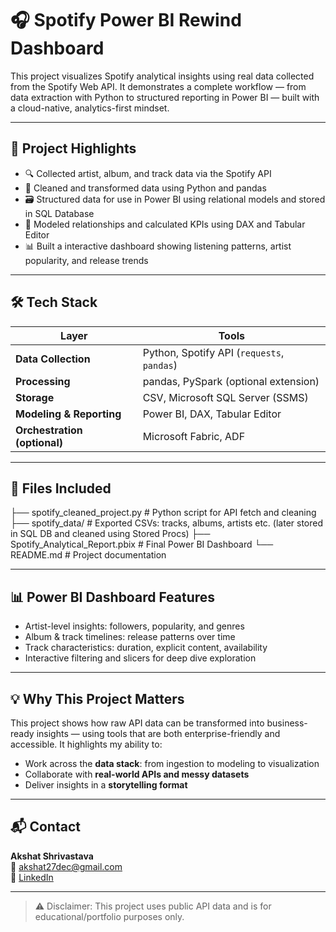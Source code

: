 # 🎧 Spotify Power BI Rewind Dashboard

This project visualizes Spotify analytical insights using real data collected from the Spotify Web API. It demonstrates a complete workflow — from data extraction with Python to structured reporting in Power BI — built with a cloud-native, analytics-first mindset.

---

## 📌 Project Highlights

- 🔍 Collected artist, album, and track data via the Spotify API
- 🧹 Cleaned and transformed data using Python and pandas
- 🗃️ Structured data for use in Power BI using relational models and stored in SQL Database
- 🧠 Modeled relationships and calculated KPIs using DAX and Tabular Editor
- 📊 Built a interactive dashboard showing listening patterns, artist popularity, and release trends

---

## 🛠️ Tech Stack

| Layer | Tools |
|-------|-------|
| **Data Collection** | Python, Spotify API (`requests`, `pandas`) |
| **Processing** | pandas, PySpark (optional extension) |
| **Storage** | CSV, Microsoft SQL Server (SSMS) |
| **Modeling & Reporting** | Power BI, DAX, Tabular Editor |
| **Orchestration (optional)** | Microsoft Fabric, ADF |

---

## 📂 Files Included
├── spotify_cleaned_project.py # Python script for API fetch and cleaning
├── spotify_data/ # Exported CSVs: tracks, albums, artists etc. (later stored in SQL DB and cleaned using Stored Procs)
├── Spotify_Analytical_Report.pbix # Final Power BI Dashboard
└── README.md # Project documentation


---

## 📊 Power BI Dashboard Features

- Artist-level insights: followers, popularity, and genres
- Album & track timelines: release patterns over time
- Track characteristics: duration, explicit content, availability
- Interactive filtering and slicers for deep dive exploration

---

## 💡 Why This Project Matters

This project shows how raw API data can be transformed into business-ready insights — using tools that are both enterprise-friendly and accessible. It highlights my ability to:
- Work across the **data stack**: from ingestion to modeling to visualization  
- Collaborate with **real-world APIs and messy datasets**  
- Deliver insights in a **storytelling format**

---

## 📬 Contact

**Akshat Shrivastava**  
📧 akshat27dec@gmail.com  
🔗 [LinkedIn](https://www.linkedin.com/in/akshat-shrivastava-269880232)

---

> ⚠️ Disclaimer: This project uses public API data and is for educational/portfolio purposes only.
